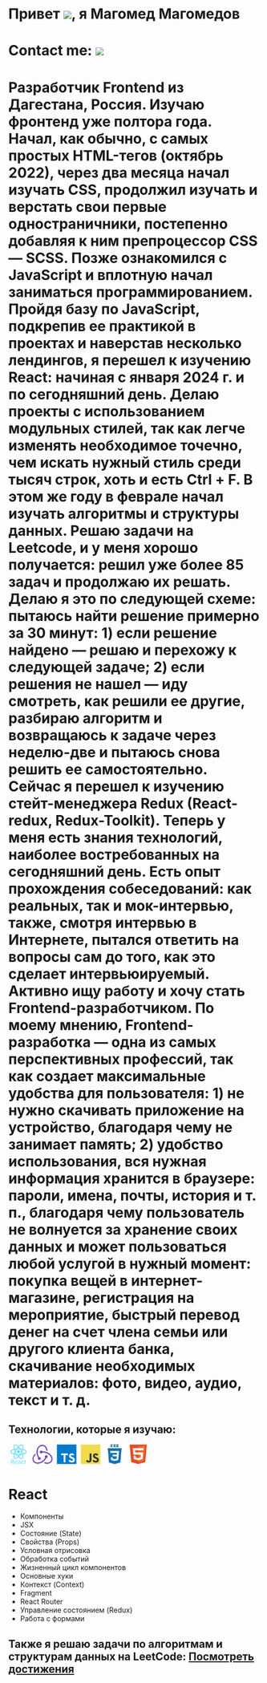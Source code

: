 # Привет <img style='height: 50px; width: auto;' src='https://github.com/blackcater/blackcater/raw/main/images/Hi.gif' />, я Магомед Магомедов
# Contact me: <a href="https://t.me/magomedov_net"><img src="https://camo.githubusercontent.com/afaa74bcd8ebafeffb8c818bfa55e4b4923498b32ccbb1189fcc170fd43b490c/68747470733a2f2f696d672e736869656c64732e696f2f62616467652f54656c656772616d2d3243413545303f7374796c653d666f722d7468652d6261646765266c6f676f3d74656c656772616d266c6f676f436f6c6f723d7768697465" /></a> 

<h1>Разработчик Frontend из Дагестана, Россия. Изучаю фронтенд уже полтора года. Начал, как обычно, с самых простых HTML-тегов (октябрь 2022), через два месяца начал изучать CSS, продолжил изучать и верстать свои первые одностраничники, постепенно добавляя к ним препроцессор CSS — SCSS. Позже ознакомился с JavaScript и вплотную начал заниматься программированием. Пройдя базу по JavaScript, подкрепив ее практикой в проектах и наверстав несколько лендингов, я перешел к изучению React: начиная с января 2024 г. и по сегодняшний день. Делаю проекты с использованием модульных стилей, так как легче изменять необходимое точечно, чем искать нужный стиль среди тысяч строк, хоть и есть Ctrl + F. В этом же году в феврале начал изучать алгоритмы и структуры данных. Решаю задачи на Leetcode, и у меня хорошо получается: решил уже более 85 задач и продолжаю их решать. Делаю я это по следующей схеме: пытаюсь найти решение примерно за 30 минут: 1) если решение найдено — решаю и перехожу к следующей задаче; 2) если решения не нашел — иду смотреть, как решили ее другие, разбираю алгоритм и возвращаюсь к задаче через неделю-две и пытаюсь снова решить ее самостоятельно. Сейчас я перешел к изучению стейт-менеджера Redux (React-redux, Redux-Toolkit). Теперь у меня есть знания технологий, наиболее востребованных на сегодняшний день. Есть опыт прохождения собеседований: как реальных, так и мок-интервью, также, смотря интервью в Интернете, пытался ответить на вопросы сам до того, как это сделает интервьюируемый. Активно ищу работу и хочу стать Frontend-разработчиком. По моему мнению, Frontend-разработка — одна из самых перспективных профессий, так как создает максимальные удобства для пользователя: 1) не нужно скачивать приложение на устройство, благодаря чему не занимает память; 2) удобство использования, вся нужная информация хранится в браузере: пароли, имена, почты, история и т. п., благодаря чему пользователь не волнуется за хранение своих данных и может пользоваться любой услугой в нужный момент: покупка вещей в интернет-магазине, регистрация на мероприятие, быстрый перевод денег на счет члена семьи или другого клиента банка, скачивание необходимых материалов: фото, видео, аудио, текст и т. д.</h1>
<h2>Технологии, которые я изучаю:</h2>
<img src="https://github.com/devicons/devicon/blob/master/icons/react/react-original-wordmark.svg" title="React" alt="React" width="40" height="40"/>&nbsp;
<img src="https://github.com/devicons/devicon/blob/master/icons/redux/redux-original.svg" title="Redux" alt="Redux" width="40" height="40"/>&nbsp;
<img src="https://github.com/devicons/devicon/blob/master/icons/typescript/typescript-plain.svg" title="TypeScript" alt="TypeScript" width="40" height="40"/>&nbsp;
<img src="https://github.com/devicons/devicon/blob/master/icons/javascript/javascript-original.svg" title="JavaScript" alt="JavaScript" width="40" height="40"/>&nbsp; 
<img src="https://github.com/devicons/devicon/blob/master/icons/css3/css3-plain-wordmark.svg"  title="CSS3" alt="CSS" width="40" height="40"/>&nbsp; 
<img src="https://github.com/devicons/devicon/blob/master/icons/html5/html5-original.svg" title="HTML5" alt="HTML" width="40" height="40"/>&nbsp;
<div>
  <h1>React</h1>
    <ul>
        <li>Компоненты</li>
        <li>JSX</li>
        <li>Состояние (State)</li>
        <li>Свойства (Props)</li>
        <li>Условная отрисовка</li>
        <li>Обработка событий</li>
        <li>Жизненный цикл компонентов</li>
        <li>Основные хуки</li>
        <li>Контекст (Context)</li>
        <li>Fragment</li>
        <li>React Router</li>
        <li>Управление состоянием (Redux)</li>
        <li>Работа с формами</li>
    </ul>
</div>
<h2>Также я решаю задачи по алгоритмам и структурам данных на LeetCode: <a href='https://leetcode.com/devMagomedov/'>Посмотреть достижения</a></h2>
  
  
 
